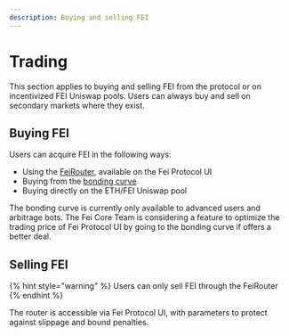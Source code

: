 ```yaml
---
description: Buying and selling FEI
---
```


# Trading

This section applies to buying and selling FEI from the protocol or on incentivized FEI Uniswap pools. Users can always buy and sell on secondary markets where they exist.

## Buying FEI

Users can acquire FEI in the following ways:

* Using the [FeiRouter](feirouter.md), available on the Fei Protocol UI
* Buying from the [bonding curve](../bondingcurve/ethbondingcurve.md)
* Buying directly on the ETH/FEI Uniswap pool

The bonding curve is currently only available to advanced users and arbitrage bots. The Fei Core Team is considering a feature to optimize the trading price of Fei Protocol UI by going to the bonding curve if offers a better deal. 

## Selling FEI

{% hint style="warning" %}
Users can only sell FEI through the FeiRouter
{% endhint %}

The router is accessible via Fei Protocol UI, with parameters to protect against slippage and bound penalties.  


